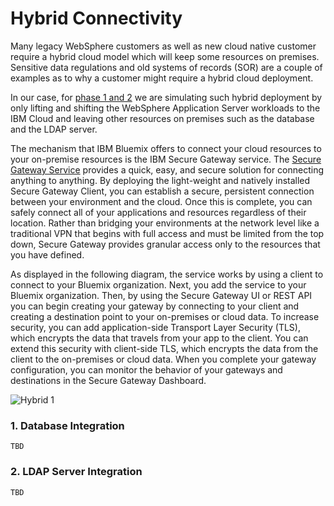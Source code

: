 # Hybrid Connectivity

Many legacy WebSphere customers as well as new cloud native customer require a hybrid cloud model which will keep some resources on premises. Sensitive data regulations and old systems of records (SOR) are a couple of examples as to why a customer might require a hybrid cloud deployment.

In our case, for [phase 1 and 2](https://github.com/ibm-cloud-architecture/refarch-jee#strategy) we are simulating such hybrid deployment by only lifting and shifting the WebSphere Application Server workloads to the IBM Cloud and leaving other resources on premises such as the database and the LDAP server.

The mechanism that IBM Bluemix offers to connect your cloud resources to your on-premise resources is the IBM Secure Gateway service. The [Secure Gateway Service](https://console.bluemix.net/docs/services/SecureGateway/secure_gateway.html?pos=2) provides a quick, easy, and secure solution for connecting anything to anything. By deploying the light-weight and natively installed Secure Gateway Client, you can establish a secure, persistent connection between your environment and the cloud. Once this is complete, you can safely connect all of your applications and resources regardless of their location. Rather than bridging your environments at the network level like a traditional VPN that begins with full access and must be limited from the top down, Secure Gateway provides granular access only to the resources that you have defined.

As displayed in the following diagram, the service works by using a client to connect to your Bluemix organization. Next, you add the service to your Bluemix organization. Then, by using the Secure Gateway UI or REST API you can begin creating your gateway by connecting to your client and creating a destination point to your on-premises or cloud data. To increase security, you can add application-side Transport Layer Security (TLS), which encrypts the data that travels from your app to the client. You can extend this security with client-side TLS, which encrypts the data from the client to the on-premises or cloud data. When you complete your gateway configuration, you can monitor the behavior of your gateways and destinations in the Secure Gateway Dashboard.

![Hybrid 1](https://github.com/ibm-cloud-architecture/refarch-jee/raw/master/static/imgs/Hybrid/Hybrid1.png)

### 1. Database Integration

`TBD`

### 2. LDAP Server Integration

`TBD`
